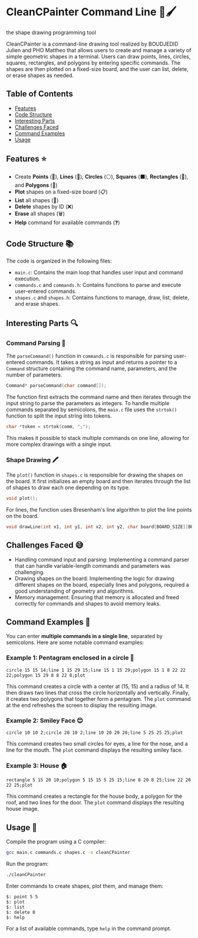 # CleanCPainter Command Line 🎨🖌️
the shape drawing programming tool

CleanCPainter is a command-line drawing tool realized by BOUDJEDID Julien and PHO Mattheo that allows users to create and manage a variety of simple geometric shapes in a terminal. Users can draw points, lines, circles, squares, rectangles, and polygons by entering specific commands. The shapes are then plotted on a fixed-size board, and the user can list, delete, or erase shapes as needed.

## Table of Contents

- [Features](#features)
- [Code Structure](#code-structure)
- [Interesting Parts](#interesting-parts)
- [Challenges Faced](#challenges-faced)
- [Command Examples](#command-examples)
- [Usage](#usage)

## Features ⭐

- Create **Points** (📍), **Lines** (📏), **Circles** (⚪), **Squares** (⬛), **Rectangles** (🔲), and **Polygons** (🔺)
- **Plot** shapes on a fixed-size board (📋)
- **List** all shapes (📝)
- **Delete** shapes by ID (❌)
- **Erase** all shapes (🗑️)
- **Help** command for available commands (❓)

## Code Structure 📚

The code is organized in the following files:

- `main.c`: Contains the main loop that handles user input and command execution.
- `commands.c` and `commands.h`: Contains functions to parse and execute user-entered commands.
- `shapes.c` and `shapes.h`: Contains functions to manage, draw, list, delete, and erase shapes.

## Interesting Parts 🔍

### Command Parsing 📝

The `parseCommand()` function in `commands.c` is responsible for parsing user-entered commands. It takes a string as input and returns a pointer to a `Command` structure containing the command name, parameters, and the number of parameters.

```c
Command* parseCommand(char command[]);
```

The function first extracts the command name and then iterates through the input string to parse the parameters as integers. To handle multiple commands separated by semicolons, the `main.c` file uses the `strtok()` function to split the input string into tokens.

```c
char *token = strtok(comm, ";");
```

This makes it possible to stack multiple commands on one line, allowing for more complex drawings with a single input.

### Shape Drawing 🖍️

The `plot()` function in `shapes.c` is responsible for drawing the shapes on the board. It first initializes an empty board and then iterates through the list of shapes to draw each one depending on its type.

```c
void plot();
```

For lines, the function uses Bresenham's line algorithm to plot the line points on the board.

```c
void drawLine(int x1, int y1, int x2, int y2, char board[BOARD_SIZE][BOARD_SIZE]);
```

## Challenges Faced 😅

- Handling command input and parsing: Implementing a command parser that can handle variable-length commands and parameters was challenging.
- Drawing shapes on the board: Implementing the logic for drawing different shapes on the board, especially lines and polygons, required a good understanding of geometry and algorithms.
- Memory management: Ensuring that memory is allocated and freed correctly for commands and shapes to avoid memory leaks.

## Command Examples 🎨

You can enter **multiple commands in a single line**, separated by semicolons. Here are some notable command examples:

### Example 1: Pentagram enclosed in a circle 🌟

```plaintext
circle 15 15 14;line 1 15 29 15;line 15 1 15 29;polygon 15 1 8 22 22 22;polygon 15 29 8 8 22 8;plot
```

This command creates a circle with a center at (15, 15) and a radius of 14. It then draws two lines that cross the circle horizontally and vertically. Finally, it creates two polygons that together form a pentagram. The `plot` command at the end refreshes the screen to display the resulting image.

### Example 2: Smiley Face 😊

```plaintext
circle 10 10 2;circle 20 10 2;line 10 20 20 20;line 5 25 25 25;plot
```

This command creates two small circles for eyes, a line for the nose, and a line for the mouth. The `plot` command displays the resulting smiley face.

### Example 3: House 🏠

```plaintext
rectangle 5 15 20 10;polygon 5 15 15 5 25 15;line 8 20 8 25;line 22 20 22 25;plot
```

This command creates a rectangle for the house body, a polygon for the roof, and two lines for the door. The `plot` command displays the resulting house image.

## Usage 🚀

Compile the program using a C compiler:

```sh
gcc main.c commands.c shapes.c -o cleanCPainter
```

Run the program:

```sh
./cleanCPainter
```

Enter commands to create shapes, plot them, and manage them:

```plaintext
$: point 5 5
$: plot
$: list
$: delete 0
$: help
```

For a list of available commands, type `help` in the command prompt.
